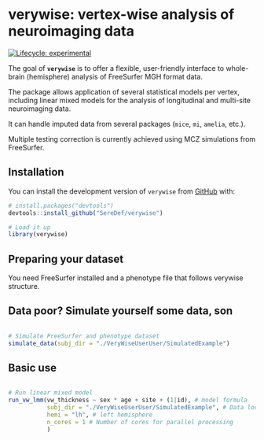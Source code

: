 
<!-- README.md is generated from README.Rmd. Please edit that file -->

# verywise: vertex-wise analysis of neuroimaging data

<!-- badges: start -->

[![Lifecycle:
experimental](https://img.shields.io/badge/lifecycle-experimental-orange.svg)](https://lifecycle.r-lib.org/articles/stages.html#experimental)
<!-- badges: end -->

The goal of **`verywise`** is to offer a flexible, user-friendly
interface to whole-brain (hemisphere) analysis of FreeSurfer MGH format
data.

The package allows application of several statistical models per vertex,
including linear mixed models for the analysis of longitudinal and
multi-site neuroimaging data.

It can handle imputed data from several packages (`mice`, `mi`,
`amelia`, etc.).

Multiple testing correction is currently achieved using MCZ simulations
from FreeSurfer.

## Installation

You can install the development version of `verywise` from
[GitHub](https://github.com/) with:

``` r
# install.packages("devtools")
devtools::install_github("SereDef/verywise")
```

``` r
# Load it up
library(verywise)
```

## Preparing your dataset

You need FreeSurfer installed and a phenotype file that follows verywise
structure.

## Data poor? Simulate yourself some data, son

``` r

# Simulate FreeSurfer and phenotype dataset
simulate_data(subj_dir = "./VeryWiseUserUser/SimulatedExample")
```

## Basic use

``` r

# Run linear mixed model
run_vw_lmm(vw_thickness ~ sex * age + site + (1|id), # model formula
           subj_dir = "./VeryWiseUserUser/SimulatedExample", # Data location
           hemi = "lh", # left hemisphere
           n_cores = 1 # Number of cores for parallel processing
           )
```
